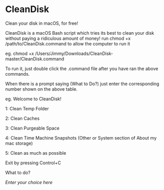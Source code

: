 # CleanDisk
Clean your disk in macOS, for free!

CleanDisk is a macOS Bash script which tries its best to clean your disk without paying a ridiculous amount of money!
run chmod +x /path/to/CleanDisk.command to allow the computer to run it

eg. chmod +x /Users/Jimmy/Downloads/CleanDisk-master/CleanDisk.command

To run it, just double click the .command file after you have ran the above commands.

When there is a prompt saying (What to Do?) just enter the corresponding number shown on the above table.

eg. 
Welcome to CleanDisk!

1: Clean Temp Folder

2: Clean Caches

3: Clean Purgeable Space

4: Clean Time Machine Snapshots (Other or System section of About my mac storage)

5: Clean as much as possible

Exit by pressing Control+C


What to do?

*Enter your choice here*
